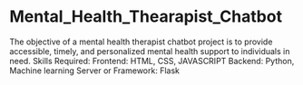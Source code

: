 # Mental_Health_Thearapist_Chatbot
The objective of a mental health therapist chatbot project is to provide accessible, timely, and personalized mental health support to individuals in need.
Skills Required:
Frontend: HTML, CSS, JAVASCRIPT
Backend: Python, Machine learning
Server or Framework: Flask
